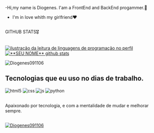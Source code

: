 -Hi,my name is Diogenes. I'am a FrontEnd and BackEnd progammer.👋
- I'm in love whith my girlfriend❤️

##

GITHUB STATS🎖️

##
  
<a href="https://github.com/Gurupreet" title="ilustração do mapeamento de linguagens">
  <img align="center" src="https://github-readme-stats.vercel.app/api/top-langs/?username=Diogenes091106&theme=dark&hide_langs_below=1" alt="ilustração da leitura de linguagens de programação no perfil"/>
</a>

<a href="https://github.com/Gurupreet" title="ilustração do mapeamento do perfil">
 <img align="center" src="https://github-readme-stats.vercel.app/api?username=Diogenes091106&show_icons=true&theme=dracula&line_height=27" alt="**SEU NOME** github stats"/>
</a>

<a> ![Diogenes091106](https://github-readme-streak-stats.herokuapp.com/?user=tilakjain123&theme=dark&hide_border=false) </a>
##
 
## Tecnologias que eu uso no dias de trabalho.

<div style="display: inline_block">
  <img align="center" alt="html5" src="https://img.shields.io/badge/HTML5-E34F26?style=for-the-badge&logo=html5&logoColor=white" />
  <img align="center" alt="css" src="https://img.shields.io/badge/CSS3-1572B6?style=for-the-badge&logo=css3&logoColor=white" />
  <img align="center" alt="js" src="https://img.shields.io/badge/JavaScript-F7DF1E?style=for-the-badge&logo=javascript&logoColor=black" />
   <img align="center" alt="python" src="https://img.shields.io/badge/python-3670A0?style=for-the-badge&logo=python&logoColor=ffdd54" />
  
</div><br/>

Apaixonado por tecnologia, e com a mentalidade de mudar e melhorar sempre.

##

[![Diogenes091106](https://visitcount.itsvg.in/api?id=Diogenes091106&label=Profile%20Views&color=11&icon=3&pretty=true)](https://visitcount.itsvg.in)
